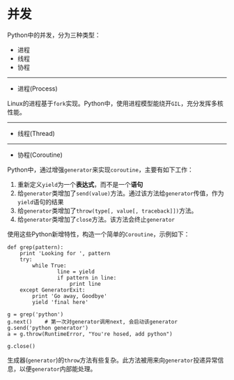 # 并发

Python中的并发，分为三种类型：

+ 进程
+ 线程
+ 协程

--------------------------------------------------------------------------------
+ 进程(Process)

Linux的进程基于`fork`实现。Python中，使用进程模型能绕开`GIL`，充分发挥多核性能。


--------------------------------------------------------------------------------
+ 线程(Thread)


--------------------------------------------------------------------------------
+ 协程(Coroutine)

Python中，通过增强`generator`来实现`coroutine`，主要有如下工作：

1. 重新定义`yield`为一个**表达式**，而不是一个**语句**
2. 给`generator`类增加了`send(value)`方法。通过该方法给`generator`传值，作为`yield`语句的结果
3. 给`generator`类增加了`throw(type[, value[, traceback]])`方法。
4. 给`generator`类增加了`close`方法。该方法会终止`generator`

使用这些Python新增特性，构造一个简单的`Coroutine`，示例如下：
```
def grep(pattern):
	print 'Looking for ', pattern
	try:
		while True:
				line = yield
				if pattern in line:
					print line
	except GeneratorExit:
		print 'Go away, Goodbye'
		yield 'final here'

g = grep('python')
g.next() 	# 第一次对generator调用next, 会启动该generator
g.send('python generator')
a = g.throw(RuntimeError, "You're hosed, add python")

g.close()
```

生成器(`generator`)的`throw`方法有些复杂。此方法被用来向`generator`投递异常信息，以便`generator`内部能处理。
